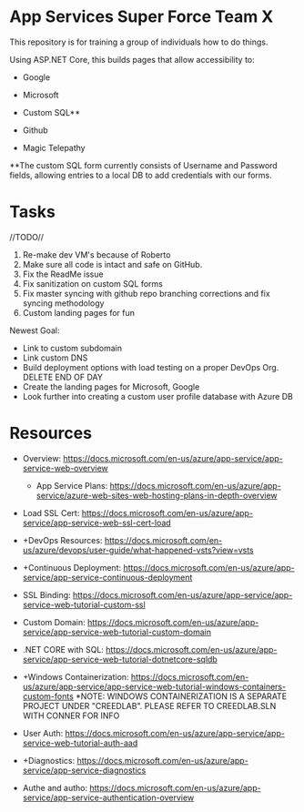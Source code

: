 # App Services Super Force Team X
This repository is for training a group of individuals how to do things. 

Using ASP.NET Core, this builds pages that allow accessibility to:

  - Google
  
  - Microsoft
  
  - Custom SQL**
  
  - Github
  
  - Magic Telepathy 
  
**The custom SQL form currently consists of Username and Password fields, allowing entries to a local DB to add credentials with our forms.
  
  
# Tasks
//TODO//
1. Re-make dev VM's because of Roberto
2. Make sure all code is intact and safe on GitHub.
3. Fix the ReadMe issue
4. Fix sanitization on custom SQL forms
5. Fix master syncing with github repo branching corrections and fix syncing methodology 
6. Custom landing pages for fun

Newest Goal:
- Link to custom subdomain
- Link custom DNS
- Build deployment options with load testing on a proper DevOps Org. DELETE END OF DAY
- Create the landing pages for Microsoft, Google
- Look further into creating a custom user profile database with Azure DB

# Resources

- Overview: https://docs.microsoft.com/en-us/azure/app-service/app-service-web-overview
  - App Service Plans: https://docs.microsoft.com/en-us/azure/app-service/azure-web-sites-web-hosting-plans-in-depth-overview

- Load SSL Cert: https://docs.microsoft.com/en-us/azure/app-service/app-service-web-ssl-cert-load

- +DevOps Resources: https://docs.microsoft.com/en-us/azure/devops/user-guide/what-happened-vsts?view=vsts

- +Continuous Deployment: https://docs.microsoft.com/en-us/azure/app-service/app-service-continuous-deployment

- SSL Binding: https://docs.microsoft.com/en-us/azure/app-service/app-service-web-tutorial-custom-ssl

- Custom Domain: https://docs.microsoft.com/en-us/azure/app-service/app-service-web-tutorial-custom-domain

- .NET CORE with SQL: https://docs.microsoft.com/en-us/azure/app-service/app-service-web-tutorial-dotnetcore-sqldb

- +Windows Containerization: https://docs.microsoft.com/en-us/azure/app-service/app-service-web-tutorial-windows-containers-custom-fonts
*NOTE: WINDOWS CONTAINERIZATION IS A SEPARATE PROJECT UNDER "CREEDLAB". PLEASE REFER TO CREEDLAB.SLN WITH CONNER FOR INFO

- User Auth: https://docs.microsoft.com/en-us/azure/app-service/app-service-web-tutorial-auth-aad

- +Diagnostics: https://docs.microsoft.com/en-us/azure/app-service/app-service-diagnostics

- Authe and autho: https://docs.microsoft.com/en-us/azure/app-service/app-service-authentication-overview
